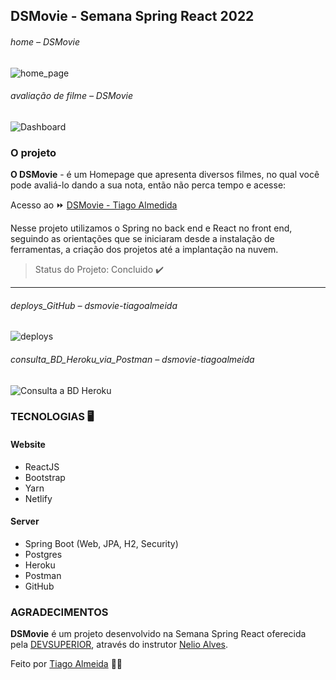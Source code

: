 ## DSMovie - Semana Spring React 2022

###### home – DSMovie
![home_page]()

###### avaliação de filme – DSMovie
![Dashboard]()


### O projeto

**O DSMovie** - é um Homepage que apresenta diversos filmes, no qual você pode avaliá-lo dando a sua nota, então não perca tempo e acesse: 

Acesso ao ⏩ [DSMovie - Tiago Almedida](https://dsmovie-tiagoalmeida.netlify.app/) 

Nesse projeto utilizamos o Spring no back end e React no front end, seguindo as orientações que se iniciaram desde a instalação de ferramentas, a criação dos projetos até a implantação na nuvem.

> Status do Projeto: Concluido :heavy_check_mark:

---
###### deploys_GitHub – dsmovie-tiagoalmeida
![deploys]()


###### consulta_BD_Heroku_via_Postman – dsmovie-tiagoalmeida
![Consulta a BD Heroku]()


### TECNOLOGIAS 🖥️

#### Website  
- ReactJS
- Bootstrap
- Yarn
- Netlify

#### Server 
- Spring Boot (Web, JPA, H2, Security)
- Postgres
- Heroku
- Postman
- GitHub


### AGRADECIMENTOS
**DSMovie** é um projeto desenvolvido na Semana Spring React oferecida pela [DEVSUPERIOR](https://devsuperior.com.br/), através do instrutor [Nelio Alves](https://www.instagram.com/devsuperior.ig/).

Feito por [Tiago Almeida](https://github.com/tiagodalmeida87) 🧑‍💻
